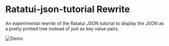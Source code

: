 # Ratatui-json-tutorial Rewrite

An experimental rewrite of the Ratatui JSON tutorial to display the JSON as a pretty printed tree
instead of just as key value pairs.

![Demo](https://vhs.charm.sh/vhs-7JZJEPtpEMripXyIp74UXe.gif)
